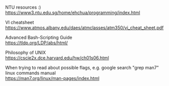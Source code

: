 NTU resources :)  
https://www3.ntu.edu.sg/home/ehchua/programming/index.html

VI cheatsheet  
https://www.atmos.albany.edu/daes/atmclasses/atm350/vi_cheat_sheet.pdf

Advanced Bash-Scripting Guide  
https://tldp.org/LDP/abs/html/

Philosophy of UNIX   
https://cscie2x.dce.harvard.edu/hw/ch01s06.html

When trying to read about possible flags, e.g. google search "grep man7"  
linux commands manual  
https://man7.org/linux/man-pages/index.html
